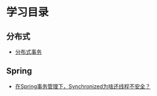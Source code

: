
#  学习目录

##  分布式
- [分布式事务](https://juejin.im/post/5dd91428f265da7dcc7e5930)

## Spring
- [在Spring事务管理下，Synchronized为啥还线程不安全？](https://juejin.im/post/5ddc7a23e51d452331202721)
